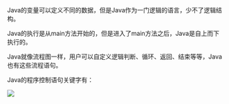 Java的变量可以定义不同的数据，但是Java作为一门逻辑的语言，少不了逻辑结构。



Java的执行是从main方法开始的，但是进入了main方法之后，Java是自上而下执行的。



Java就像流程图一样，用户可以自定义逻辑判断、循环、返回、结束等等，Java也有这些流程语句。

Java的程序控制语句关键字有：

![](https://blog-1253198264.cos.ap-guangzhou.myqcloud.com/image-20210108111838227.png)


